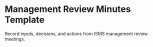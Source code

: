 # Management Review Minutes Template

Record inputs, decisions, and actions from ISMS management review meetings.
